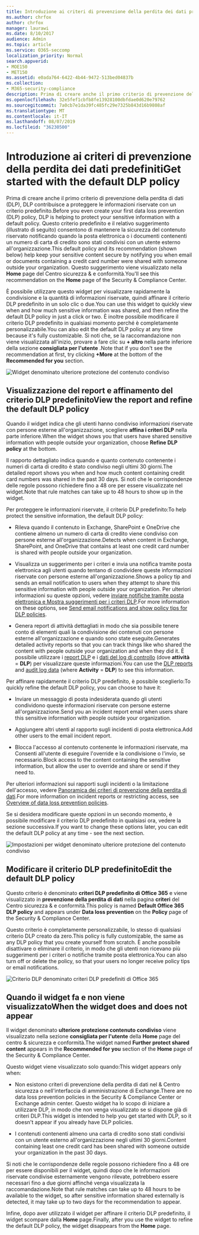 ```yaml
---
title: Introduzione ai criteri di prevenzione della perdita dei dati predefiniti
ms.author: chrfox
author: chrfox
manager: laurawi
ms.date: 8/10/2017
audience: Admin
ms.topic: article
ms.service: O365-seccomp
localization_priority: Normal
search.appverid:
- MOE150
- MET150
ms.assetid: e0ada764-6422-4b44-9472-513bed04837b
ms.collection:
- M365-security-compliance
description: Prima di creare anche il primo criterio di prevenzione della perdita di dati (DLP), DLP contribuisce a proteggere le informazioni riservate con un criterio predefinito. Questo criterio predefinito e il relativo suggerimento (illustrato di seguito) consentono di mantenere la sicurezza del contenuto riservato notificando quando la posta elettronica o i documenti contenenti un numero di carta di credito sono stati condivisi con un utente esterno all'organizzazione.
ms.openlocfilehash: 32e5fef1cbfb8fe13928100dbfdae0d620e79762
ms.sourcegitcommit: 7a0cb7e1da39fc485fc29e7325b843d16b9808af
ms.translationtype: MT
ms.contentlocale: it-IT
ms.lasthandoff: 08/07/2019
ms.locfileid: "36230500"
---
```

# <a name="get-started-with-the-default-dlp-policy"></a><span data-ttu-id="423cf-104">Introduzione ai criteri di prevenzione della perdita dei dati predefiniti</span><span class="sxs-lookup"><span data-stu-id="423cf-104">Get started with the default DLP policy</span></span>

<span data-ttu-id="423cf-105">Prima di creare anche il primo criterio di prevenzione della perdita di dati (DLP), DLP contribuisce a proteggere le informazioni riservate con un criterio predefinito.</span><span class="sxs-lookup"><span data-stu-id="423cf-105">Before you even create your first data loss prevention (DLP) policy, DLP is helping to protect your sensitive information with a default policy.</span></span> <span data-ttu-id="423cf-106">Questo criterio predefinito e il relativo suggerimento (illustrato di seguito) consentono di mantenere la sicurezza del contenuto riservato notificando quando la posta elettronica o i documenti contenenti un numero di carta di credito sono stati condivisi con un utente esterno all'organizzazione.</span><span class="sxs-lookup"><span data-stu-id="423cf-106">This default policy and its recommendation (shown below) help keep your sensitive content secure by notifying you when email or documents containing a credit card number were shared with someone outside your organization.</span></span> <span data-ttu-id="423cf-107">Questo suggerimento viene visualizzato nella **Home** page del Centro sicurezza &amp; e conformità.</span><span class="sxs-lookup"><span data-stu-id="423cf-107">You'll see this recommendation on the **Home** page of the Security &amp; Compliance Center.</span></span> 
  
<span data-ttu-id="423cf-108">È possibile utilizzare questo widget per visualizzare rapidamente la condivisione e la quantità di informazioni riservate, quindi affinare il criterio DLP predefinito in un solo clic o due.</span><span class="sxs-lookup"><span data-stu-id="423cf-108">You can use this widget to quickly view when and how much sensitive information was shared, and then refine the default DLP policy in just a click or two.</span></span> <span data-ttu-id="423cf-109">È inoltre possibile modificare il criterio DLP predefinito in qualsiasi momento perché è completamente personalizzabile.</span><span class="sxs-lookup"><span data-stu-id="423cf-109">You can also edit the default DLP policy at any time because it's fully customizable.</span></span> <span data-ttu-id="423cf-110">Si noti che, se la raccomandazione non viene visualizzata all'inizio, provare a fare clic su **+ altro** nella parte inferiore della sezione **consigliata per l'utente** .</span><span class="sxs-lookup"><span data-stu-id="423cf-110">Note that if you don't see the recommendation at first, try clicking **+More** at the bottom of the **Recommended for you** section.</span></span> 
  
![Widget denominato ulteriore protezione del contenuto condiviso](media/2bae6dbc-cc92-4f35-b54c-c36e60226b5b.png)
  
## <a name="view-the-report-and-refine-the-default-dlp-policy"></a><span data-ttu-id="423cf-112">Visualizzazione del report e affinamento del criterio DLP predefinito</span><span class="sxs-lookup"><span data-stu-id="423cf-112">View the report and refine the default DLP policy</span></span>

<span data-ttu-id="423cf-113">Quando il widget indica che gli utenti hanno condiviso informazioni riservate con persone esterne all'organizzazione, scegliere **affina i criteri DLP** nella parte inferiore.</span><span class="sxs-lookup"><span data-stu-id="423cf-113">When the widget shows you that users have shared sensitive information with people outside your organization, choose **Refine DLP policy** at the bottom.</span></span> 
  
<span data-ttu-id="423cf-114">Il rapporto dettagliato indica quando e quanto contenuto contenente i numeri di carta di credito è stato condiviso negli ultimi 30 giorni.</span><span class="sxs-lookup"><span data-stu-id="423cf-114">The detailed report shows you when and how much content containing credit card numbers was shared in the past 30 days.</span></span> <span data-ttu-id="423cf-115">Si noti che le corrispondenze delle regole possono richiedere fino a 48 ore per essere visualizzate nel widget.</span><span class="sxs-lookup"><span data-stu-id="423cf-115">Note that rule matches can take up to 48 hours to show up in the widget.</span></span>
  
<span data-ttu-id="423cf-116">Per proteggere le informazioni riservate, il criterio DLP predefinito:</span><span class="sxs-lookup"><span data-stu-id="423cf-116">To help protect the sensitive information, the default DLP policy:</span></span>
  
- <span data-ttu-id="423cf-117">Rileva quando il contenuto in Exchange, SharePoint e OneDrive che contiene almeno un numero di carta di credito viene condiviso con persone esterne all'organizzazione.</span><span class="sxs-lookup"><span data-stu-id="423cf-117">Detects when content in Exchange, SharePoint, and OneDrive that contains at least one credit card number is shared with people outside your organization.</span></span>
    
- <span data-ttu-id="423cf-118">Visualizza un suggerimento per i criteri e invia una notifica tramite posta elettronica agli utenti quando tentano di condividere queste informazioni riservate con persone esterne all'organizzazione.</span><span class="sxs-lookup"><span data-stu-id="423cf-118">Shows a policy tip and sends an email notification to users when they attempt to share this sensitive information with people outside your organization.</span></span> <span data-ttu-id="423cf-119">Per ulteriori informazioni su queste opzioni, vedere [inviare notifiche tramite posta elettronica e Mostra suggerimenti per i criteri DLP](use-notifications-and-policy-tips.md).</span><span class="sxs-lookup"><span data-stu-id="423cf-119">For more information on these options, see [Send email notifications and show policy tips for DLP policies](use-notifications-and-policy-tips.md).</span></span>
    
- <span data-ttu-id="423cf-120">Genera report di attività dettagliati in modo che sia possibile tenere conto di elementi quali la condivisione dei contenuti con persone esterne all'organizzazione e quando sono state eseguite.</span><span class="sxs-lookup"><span data-stu-id="423cf-120">Generates detailed activity reports so that you can track things like who shared the content with people outside your organization and when they did it.</span></span> <span data-ttu-id="423cf-121">È possibile utilizzare i [report DLP](view-the-dlp-reports.md) e i [dati del log di controllo](search-the-audit-log-in-security-and-compliance.md) (dove **attività** = **DLP**) per visualizzare queste informazioni.</span><span class="sxs-lookup"><span data-stu-id="423cf-121">You can use the [DLP reports](view-the-dlp-reports.md) and [audit log data](search-the-audit-log-in-security-and-compliance.md) (where **Activity** = **DLP**) to see this information.</span></span>
    
<span data-ttu-id="423cf-122">Per affinare rapidamente il criterio DLP predefinito, è possibile sceglierlo:</span><span class="sxs-lookup"><span data-stu-id="423cf-122">To quickly refine the default DLP policy, you can choose to have it:</span></span>
  
- <span data-ttu-id="423cf-123">Inviare un messaggio di posta indesiderata quando gli utenti condividono queste informazioni riservate con persone esterne all'organizzazione.</span><span class="sxs-lookup"><span data-stu-id="423cf-123">Send you an incident report email when users share this sensitive information with people outside your organization.</span></span>
    
- <span data-ttu-id="423cf-124">Aggiungere altri utenti al rapporto sugli incidenti di posta elettronica.</span><span class="sxs-lookup"><span data-stu-id="423cf-124">Add other users to the email incident report.</span></span>
    
- <span data-ttu-id="423cf-125">Blocca l'accesso al contenuto contenente le informazioni riservate, ma Consenti all'utente di eseguire l'override e la condivisione o l'invio, se necessario.</span><span class="sxs-lookup"><span data-stu-id="423cf-125">Block access to the content containing the sensitive information, but allow the user to override and share or send if they need to.</span></span>
    
<span data-ttu-id="423cf-126">Per ulteriori informazioni sui rapporti sugli incidenti o la limitazione dell'accesso, vedere [Panoramica dei criteri di prevenzione della perdita di dati](data-loss-prevention-policies.md).</span><span class="sxs-lookup"><span data-stu-id="423cf-126">For more information on incident reports or restricting access, see [Overview of data loss prevention policies](data-loss-prevention-policies.md).</span></span>
  
<span data-ttu-id="423cf-127">Se si desidera modificare queste opzioni in un secondo momento, è possibile modificare il criterio DLP predefinito in qualsiasi ora, vedere la sezione successiva.</span><span class="sxs-lookup"><span data-stu-id="423cf-127">If you want to change these options later, you can edit the default DLP policy at any time - see the next section.</span></span>
  
![Impostazioni per widget denominato ulteriore protezione del contenuto condiviso](media/dad30a84-2715-4c0a-a5c5-44d85492363e.png)
  
## <a name="edit-the-default-dlp-policy"></a><span data-ttu-id="423cf-129">Modificare il criterio DLP predefinito</span><span class="sxs-lookup"><span data-stu-id="423cf-129">Edit the default DLP policy</span></span>

<span data-ttu-id="423cf-130">Questo criterio è denominato **criteri DLP predefinito di Office 365** e viene visualizzato in **prevenzione della perdita di dati** nella pagina **criteri** del Centro sicurezza &amp; e conformità.</span><span class="sxs-lookup"><span data-stu-id="423cf-130">This policy is named **Default Office 365 DLP policy** and appears under **Data loss prevention** on the **Policy** page of the Security &amp; Compliance Center.</span></span> 
  
<span data-ttu-id="423cf-131">Questo criterio è completamente personalizzabile, lo stesso di qualsiasi criterio DLP creato da zero.</span><span class="sxs-lookup"><span data-stu-id="423cf-131">This policy is fully customizable, the same as any DLP policy that you create yourself from scratch.</span></span> <span data-ttu-id="423cf-132">È anche possibile disattivare o eliminare il criterio, in modo che gli utenti non ricevano più suggerimenti per i criteri o notifiche tramite posta elettronica.</span><span class="sxs-lookup"><span data-stu-id="423cf-132">You can also turn off or delete the policy, so that your users no longer receive policy tips or email notifications.</span></span>
  
![Criterio DLP denominato criteri DLP predefiniti di Office 365](media/260731e8-4d57-4c98-abec-07b052ec48d5.png)
  
## <a name="when-the-widget-does-and-does-not-appear"></a><span data-ttu-id="423cf-134">Quando il widget fa e non viene visualizzato</span><span class="sxs-lookup"><span data-stu-id="423cf-134">When the widget does and does not appear</span></span>

<span data-ttu-id="423cf-135">Il widget denominato **ulteriore protezione contenuto condiviso** viene visualizzato nella sezione **consigliata per l'utente** della **Home** page del centro &amp; sicurezza e conformità.</span><span class="sxs-lookup"><span data-stu-id="423cf-135">The widget named **Further protect shared content** appears in the **Recommended for you** section of the **Home** page of the Security &amp; Compliance Center.</span></span> 
  
<span data-ttu-id="423cf-136">Questo widget viene visualizzato solo quando:</span><span class="sxs-lookup"><span data-stu-id="423cf-136">This widget appears only when:</span></span>
  
- <span data-ttu-id="423cf-137">Non esistono criteri di prevenzione della perdita di dati nel &amp; Centro sicurezza o nell'interfaccia di amministrazione di Exchange.</span><span class="sxs-lookup"><span data-stu-id="423cf-137">There are no data loss prevention policies in the Security &amp; Compliance Center or Exchange admin center.</span></span> <span data-ttu-id="423cf-138">Questo widget ha lo scopo di iniziare a utilizzare DLP, in modo che non venga visualizzato se si dispone già di criteri DLP.</span><span class="sxs-lookup"><span data-stu-id="423cf-138">This widget is intended to help you get started with DLP, so it doesn't appear if you already have DLP policies.</span></span>
    
- <span data-ttu-id="423cf-139">I contenuti contenenti almeno una carta di credito sono stati condivisi con un utente esterno all'organizzazione negli ultimi 30 giorni.</span><span class="sxs-lookup"><span data-stu-id="423cf-139">Content containing least one credit card has been shared with someone outside your organization in the past 30 days.</span></span>
    
<span data-ttu-id="423cf-140">Si noti che le corrispondenze delle regole possono richiedere fino a 48 ore per essere disponibili per il widget, quindi dopo che le informazioni riservate condivise esternamente vengono rilevate, potrebbero essere necessari fino a due giorni affinché venga visualizzata la raccomandazione.</span><span class="sxs-lookup"><span data-stu-id="423cf-140">Note that rule matches can take up to 48 hours to be available to the widget, so after sensitive information shared externally is detected, it may take up to two days for the recommendation to appear.</span></span>
  
<span data-ttu-id="423cf-141">Infine, dopo aver utilizzato il widget per affinare il criterio DLP predefinito, il widget scompare dalla **Home** page.</span><span class="sxs-lookup"><span data-stu-id="423cf-141">Finally, after you use the widget to refine the default DLP policy, the widget disappears from the **Home** page.</span></span> 
  

